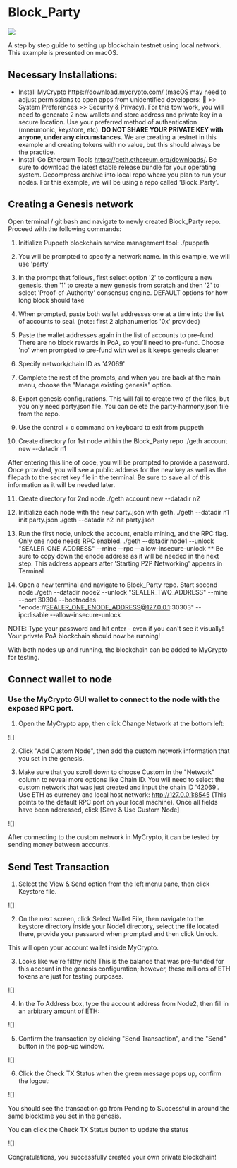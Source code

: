 # Block_Party

![](https://i0.wp.com/dailyhodl.com/wp-content/uploads/2019/09/crypto-party.jpg?fit=810%2C475&ssl=1)


A step by step guide to setting up blockchain testnet using local network. This example is presented on macOS.


## Necessary Installations:
* Install MyCrypto https://download.mycrypto.com/ (macOS may need to adjust permissions to open apps from unidentified developers:  >> System Preferences >> Security & Privacy). For this tow work, you will need to generate 2 new wallets and store address and private key in a secure location. Use your preferred method of authentication (mneumonic, keystore, etc). **DO NOT SHARE YOUR PRIVATE KEY with anyone, under any circumstances.** We are creating a testnet in this example and creating tokens with no value, but this should always be the practice.
* Install Go Ethereum Tools https://geth.ethereum.org/downloads/. Be sure to download the latest stable release bundle for your operating system. Decompress archive into local repo where you plan to run your nodes. For this example, we will be using a repo called 'Block_Party'.

## Creating a Genesis network
Open terminal / git bash and navigate to newly created Block_Party repo. Proceed with the
following commands:

1. Initialize Puppeth blockchain service management tool:
./puppeth 

2. You will be prompted to specify a network name. In this example, we will use 'party'

3. In the prompt that follows, first select option '2' to configure a new genesis, then '1' to
create a new genesis from scratch and then '2' to select 'Proof-of-Authority' consensus engine. DEFAULT options for how long block should take

4. When prompted, paste both wallet addresses one at a time into the list of accounts to seal. (note: first 2 alphanumerics '0x' provided)

5. Paste the wallet addresses again in the list of accounts to pre-fund. There are no block rewards in PoA, so you'll need to pre-fund. Choose 'no' when prompted to pre-fund with wei as it keeps genesis cleaner

6. Specify network/chain ID as '42069'

7. Complete the rest of the prompts, and when you are back at the main menu, choose the "Manage existing genesis" option. 

8. Export genesis configurations. This will fail to create two of the files, but you only need party.json file. You can delete the party-harmony.json file from the repo.

9. Use the control + c command on keyboard to exit from puppeth

10. Create directory for 1st node within the Block_Party repo
./geth account new --datadir n1

After entering this line of code, you will be prompted to provide a password. Once provided, 
you will see a public address for the new key as well as the filepath to the secret key file in the terminal. Be sure to save all of this information as it will be needed later. 

11. Create directory for 2nd node
./geth account new --datadir n2

12. Initialize each node with the new party.json with geth.
./geth --datadir n1 init party.json
./geth --datadir n2 init party.json

13. Run the first node, unlock the account, enable mining, and the RPC flag. Only one node needs RPC enabled.
./geth --datadir node1 --unlock "SEALER_ONE_ADDRESS" --mine --rpc --allow-insecure-unlock
** Be sure to copy down the enode address as it will be needed in the next step. This address 
appears after 'Starting P2P Networking' appears in Terminal

14. Open a new terminal and navigate to Block_Party repo. Start second node 
./geth --datadir node2 --unlock "SEALER_TWO_ADDRESS" --mine --port 30304 --bootnodes "enode://SEALER_ONE_ENODE_ADDRESS@127.0.0.1:30303" --ipcdisable --allow-insecure-unlock

NOTE: Type your password and hit enter - even if you can't see it visually!
Your private PoA blockchain should now be running!

With both nodes up and running, the blockchain can be added to MyCrypto for testing.


## Connect wallet to node
### Use the MyCrypto GUI wallet to connect to the node with the exposed RPC port. 

1. Open the MyCrypto app, then click Change Network at the bottom left:

![]

2. Click "Add Custom Node", then add the custom network information that you set in the genesis.

3. Make sure that you scroll down to choose Custom in the "Network" column to reveal more options like Chain ID. You will need to select the custom network that was just created and input the chain ID '42069'. Use ETH as currency and local host network: http://127.0.0.1:8545 (This points to the default RPC port on your local machine). Once all fields have been addressed, click [Save & Use Custom Node]

![]

After connecting to the custom network in MyCrypto, it can be tested by sending money between accounts.


## Send Test Transaction

1. Select the View & Send option from the left menu pane, then click Keystore file.

![]

2. On the next screen, click Select Wallet File, then navigate to the keystore directory inside your Node1 directory, select the file located there, provide your password when prompted and then click Unlock.

This will open your account wallet inside MyCrypto.

3. Looks like we're filthy rich! This is the balance that was pre-funded for this account in the genesis configuration; however, these millions of ETH tokens are just for testing purposes.

![]

4. In the To Address box, type the account address from Node2, then fill in an arbitrary amount of ETH:

![]

5. Confirm the transaction by clicking "Send Transaction", and the "Send" button in the pop-up window.

![]

6. Click the Check TX Status when the green message pops up, confirm the logout:

![]

You should see the transaction go from Pending to Successful in around the same blocktime you set in the genesis.


You can click the Check TX Status button to update the status

![]

Congratulations, you successfully created your own private blockchain!






